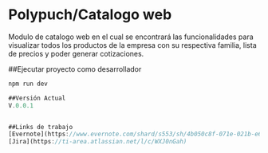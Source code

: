 # Polypuch/Catalogo web
Modulo de catalogo web en el cual se encontrará las funcionalidades para visualizar todos los productos de la empresa con su respectiva familia, lista de precios y poder generar cotizaciones.

##Ejecutar proyecto como desarrollador 
```javascript
npm run dev

##Versión Actual
V.0.0.1


##Links de trabajo
[Evernote](https://www.evernote.com/shard/s553/sh/4b050c8f-071e-021b-e629-b3801a8e9c74/9c882e46a273ebb72129a138d4433677) 
[Jira](https://ti-area.atlassian.net/l/c/WXJ0nGah) 
